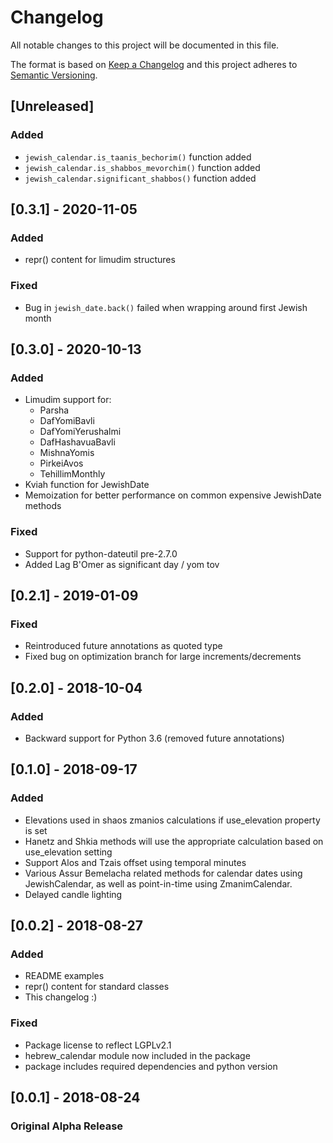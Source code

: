 # Changelog
All notable changes to this project will be documented in this file.

The format is based on [Keep a Changelog](http://keepachangelog.com/en/1.0.0/)
and this project adheres to [Semantic Versioning](http://semver.org/spec/v2.0.0.html).

## [Unreleased]
### Added
- `jewish_calendar.is_taanis_bechorim()` function added
- `jewish_calendar.is_shabbos_mevorchim()` function added
- `jewish_calendar.significant_shabbos()` function added

## [0.3.1] - 2020-11-05
### Added
- repr() content for limudim structures

### Fixed
- Bug in `jewish_date.back()` failed when wrapping around first Jewish month

## [0.3.0] - 2020-10-13
### Added
- Limudim support for: 
    - Parsha 
    - DafYomiBavli
    - DafYomiYerushalmi
    - DafHashavuaBavli
    - MishnaYomis
    - PirkeiAvos
    - TehillimMonthly
- Kviah function for JewishDate
- Memoization for better performance on common expensive JewishDate methods

### Fixed
- Support for python-dateutil pre-2.7.0
- Added Lag B'Omer as significant day / yom tov

## [0.2.1] - 2019-01-09
### Fixed
- Reintroduced future annotations as quoted type
- Fixed bug on optimization branch for large increments/decrements

## [0.2.0] - 2018-10-04
### Added
- Backward support for Python 3.6 (removed future annotations)

## [0.1.0] - 2018-09-17
### Added
- Elevations used in shaos zmanios calculations if use_elevation property is set
- Hanetz and Shkia methods will use the appropriate calculation based on use_elevation setting
- Support Alos and Tzais offset using temporal minutes
- Various Assur Bemelacha related methods for calendar dates using JewishCalendar, 
  as well as point-in-time using ZmanimCalendar.
- Delayed candle lighting

## [0.0.2] - 2018-08-27
### Added
- README examples
- repr() content for standard classes
- This changelog :)

### Fixed
- Package license to reflect LGPLv2.1
- hebrew_calendar module now included in the package
- package includes required dependencies and python version

## [0.0.1] - 2018-08-24
### Original Alpha Release
